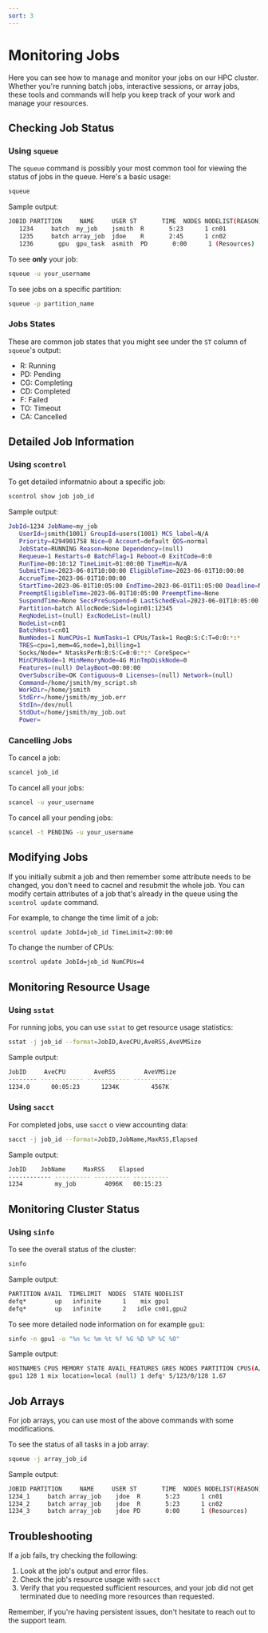 ```yaml
---
sort: 3
---
```


# Monitoring Jobs

Here you can see how to manage and monitor your jobs on our HPC cluster. Whether you're running batch jobs, interactive sessions, or array jobs, these tools and commands will help you keep track of your work and manage your resources.

## Checking Job Status

### Using `squeue`

The `squeue` command is possibly your most common tool for viewing the status of jobs in the queue. Here's a basic usage:

```bash
squeue
```

Sample output:

```bash
JOBID PARTITION     NAME     USER ST       TIME  NODES NODELIST(REASON)
   1234     batch  my_job    jsmith  R       5:23      1 cn01
   1235     batch array_job  jdoe    R       2:45      1 cn02
   1236       gpu  gpu_task  asmith  PD       0:00      1 (Resources)
```

To see **only** your job:

```bash
squeue -u your_username
```

To see jobs on a specific partition:

```bash
squeue -p partition_name
```

### Jobs States

These are common job states that you might see under the `ST` column of `squeue`'s output:

- R: Running
- PD: Pending
- CG: Completing
- CD: Completed
- F: Failed
- TO: Timeout
- CA: Cancelled

## Detailed Job Information

### Using `scontrol`

To get detailed informatnio about a specific job:

```bash
scontrol show job job_id
```

Sample output:

```bash
JobId=1234 JobName=my_job
   UserId=jsmith(1001) GroupId=users(1001) MCS_label=N/A
   Priority=4294901758 Nice=0 Account=default QOS=normal
   JobState=RUNNING Reason=None Dependency=(null)
   Requeue=1 Restarts=0 BatchFlag=1 Reboot=0 ExitCode=0:0
   RunTime=00:10:12 TimeLimit=01:00:00 TimeMin=N/A
   SubmitTime=2023-06-01T10:00:00 EligibleTime=2023-06-01T10:00:00
   AccrueTime=2023-06-01T10:00:00
   StartTime=2023-06-01T10:05:00 EndTime=2023-06-01T11:05:00 Deadline=N/A
   PreemptEligibleTime=2023-06-01T10:05:00 PreemptTime=None
   SuspendTime=None SecsPreSuspend=0 LastSchedEval=2023-06-01T10:05:00
   Partition=batch AllocNode:Sid=login01:12345
   ReqNodeList=(null) ExcNodeList=(null)
   NodeList=cn01
   BatchHost=cn01
   NumNodes=1 NumCPUs=1 NumTasks=1 CPUs/Task=1 ReqB:S:C:T=0:0:*:*
   TRES=cpu=1,mem=4G,node=1,billing=1
   Socks/Node=* NtasksPerN:B:S:C=0:0:*:* CoreSpec=*
   MinCPUsNode=1 MinMemoryNode=4G MinTmpDiskNode=0
   Features=(null) DelayBoot=00:00:00
   OverSubscribe=OK Contiguous=0 Licenses=(null) Network=(null)
   Command=/home/jsmith/my_script.sh
   WorkDir=/home/jsmith
   StdErr=/home/jsmith/my_job.err
   StdIn=/dev/null
   StdOut=/home/jsmith/my_job.out
   Power=
```

### Cancelling Jobs

To cancel a job:

```bash
scancel job_id
```

To cancel all your jobs:

```bash
scancel -u your_username
```

To cancel all your pending jobs:

```bash
scancel -t PENDING -u your_username
```

## Modifying Jobs

If you initially submit a job and then remember some attribute needs to be changed, you don't need to cacnel and resubmit the whole job. You can modify certain attributes of a job that's already in the queue using the `scontrol update` command.

For example, to change the time limit of a job:

```bash
scontrol update JobId=job_id TimeLimit=2:00:00
```

To change the number of CPUs:

```bash
scontrol update JobId=job_id NumCPUs=4
```

## Monitoring Resource Usage

### Using `sstat`

For running jobs, you can use `sstat` to get resource usage statistics:

```bash
sstat -j job_id --format=JobID,AveCPU,AveRSS,AveVMSize
```

Sample output:

```bash
JobID     AveCPU        AveRSS        AveVMSize
-------- ------------ ------------ -----------
1234.0      00:05:23      1234K         4567K
```

### Using `sacct`

For completed jobs, use `sacct` o view accounting data:

```bash
sacct -j job_id --format=JobID,JobName,MaxRSS,Elapsed
```

Sample output:

```bash
JobID    JobName     MaxRSS    Elapsed
------------ ---------- ---------- ----------
1234         my_job        4096K   00:15:23
```

## Monitoring Cluster Status

### Using `sinfo`

To see the overall status of the cluster:

```bash
sinfo
```

Sample output:

```bash
PARTITION AVAIL  TIMELIMIT  NODES  STATE NODELIST
defq*        up   infinite      1    mix gpu1
defq*        up   infinite      2   idle cn01,gpu2
```

To see more detailed node information on for example `gpu1`:

```bash
sinfo -n gpu1 -o "%n %c %m %t %f %G %D %P %C %O"
```

Sample output:

```bash
HOSTNAMES CPUS MEMORY STATE AVAIL_FEATURES GRES NODES PARTITION CPUS(A/I/O/T) CPU_LOAD
gpu1 128 1 mix location=local (null) 1 defq* 5/123/0/128 1.67
```

## Job Arrays

For job arrays, you can use most of the above commands with some modifications.

To see the status of all tasks in a job array:

```bash
squeue -j array_job_id
```

Sample output:

```bash
JOBID PARTITION     NAME     USER ST       TIME  NODES NODELIST(REASON)
1234_1     batch array_job    jdoe  R       5:23      1 cn01
1234_2     batch array_job    jdoe  R       5:23      1 cn02
1234_3     batch array_job    jdoe PD       0:00      1 (Resources)
```

## Troubleshooting

If a job fails, try checking the following:

1. Look at the job's output and error files.
2. Check the job's resource usage with `sacct`
3. Verify that you requested sufficient resources, and your job did not get terminated due to needing more resources than requested.

Remember, if you're having persistent issues, don't hesitate to reach out to the support team.
